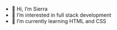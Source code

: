 - 👋 Hi, I’m Sierra
- 👀 I’m interested in full stack development
- 🌱 I’m currently learning HTML and CSS


<!---
stricksi95/stricksi95 is a ✨ special ✨ repository because its `README.md` (this file) appears on your GitHub profile.
You can click the Preview link to take a look at your changes.
--->
